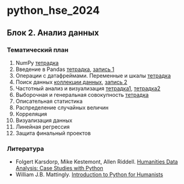 # python_hse_2024
## Блок 2. Анализ данных

### Тематический план
1. NumPy [тетрадка](https://github.com/AnnSenina/python_hse_2024/blob/main/notebooks/1_NumPy.ipynb)
2. Введение в Pandas [тетрадка](https://github.com/AnnSenina/python_hse_2024/blob/main/notebooks/2_pandas.ipynb), [запись 1](https://youtube.com/live/1MvAEw1QpaU?feature=share)
3. Операции с датафреймами. Переменные и шкалы [тетрадка](https://github.com/AnnSenina/python_hse_2024/blob/main/notebooks/3_pandas.ipynb)
4. Поиск данных [коллекции данных](https://github.com/AnnSenina/python_hse_2024/blob/main/notebooks/search_data.md), [запись 2](https://youtube.com/live/L1m3y0V_yJQ?feature=share)
5. Частотный анализ и визуализация [тетрадка1](https://github.com/AnnSenina/python_hse_2024/blob/main/notebooks/4_%D1%87%D0%B0%D1%81%D1%82%D0%BE%D1%82%D1%8B%2C_pandas.ipynb), [тетрадка2](https://github.com/AnnSenina/python_hse_2024/blob/main/notebooks/5_%D0%B1%D0%B0%D0%B7%D0%BE%D0%B2%D0%B0%D1%8F_%D0%B3%D1%80%D0%B0%D1%84%D0%B8%D0%BA%D0%B0.ipynb)
6. Выборочная и генеральная совокупность [тетрадка](https://github.com/AnnSenina/python_hse_2024/blob/main/notebooks/6_%D0%B2%D1%8B%D0%B1%D0%BE%D1%80%D0%BA%D0%B8.ipynb)
7. Описательная статистика
8. Распределение случайных величин
9. Корреляция
10. Визуализация данных
11. Линейная регрессия
12. Защита финальный проектов

### Литература
- Folgert Karsdorp, Mike Kestemont, Allen Riddell. [Humanities Data Analysis: Case Studies with Python](https://www.humanitiesdataanalysis.org/index.html)
- William J.B. Mattingly. [Introduction to Python for Humanists](http://python-textbook.pythonhumanities.com/intro.html)
